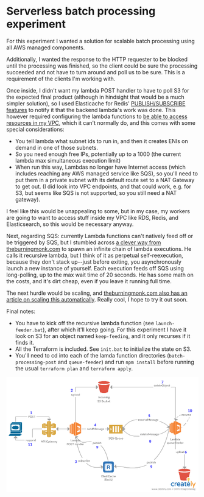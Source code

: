 # Serverless batch processing experiment

For this experiment I wanted a solution for scalable batch processing using all AWS managed components.

Additionally, I wanted the response to the HTTP requester to be blocked until the processing was finished, so the client could be sure the processing succeeded and not have to turn around and poll us to be sure. This is a requirement of the clients I'm working with.

Once inside, I didn't want my lambda POST handler to have to poll S3 for the expected final product (although in hindsight that would be a much simpler solution), so I used Elasticache for Redis' [PUBLISH/SUBSCRIBE features](https://redis.io/topics/pubsub) to notify it that the backend lambda's work was done. This however required configuring the lambda functions to [be able to access resources in my VPC](https://docs.aws.amazon.com/lambda/latest/dg/vpc.html), which it can't normally do, and this comes with some special considerations:

* You tell lambda what subnet ids to run in, and then it creates ENIs on demand in one of those subnets.
* So you need enough free IPs, potentially up to a 1000 (the current lambda max simultaneous execution limit)
* When run this way, Lambdas no longer have Internet access (which includes reaching any AWS managed service like SQS), so you'll need to put them in a private subnet with its default route set to a NAT Gateway to get out. (I did look into VPC endpoints, and that could work, e.g. for S3, but seems like SQS is not supported, so you still need a NAT gateway).

I feel like this would be unappealing to some, but in my case, my workers are going to want to access stuff inside my VPC like RDS, Redis, and Elasticsearch, so this would be necessary anyway.

Next, regarding SQS: currently Lambda functions can't natively feed off or be triggered by SQS, but I stumbled across [a clever way from theburningmonk.com](http://theburningmonk.com/2016/04/aws-lambda-use-recursive-function-to-process-sqs-messages-part-1/) to spawn an infinite chain of lambda executions. He calls it recursive lambda, but I think of it as perpetual self-reexecution, because they don't stack up--just before exiting, you asynchronously launch a new instance of yourself. Each execution feeds off SQS using long-polling, up to the max wait time of 20 seconds. He has some math on the costs, and it's dirt cheap, even if you leave it running full time.

The next hurdle would be scaling, and [theburningmonk.com also has an article on scaling this automatically](https://medium.com/theburningmonk-com/aws-lambda-use-recursive-function-to-process-sqs-messages-part-2-28b488993d8e). Really cool, I hope to try it out soon.

Final notes:
* You have to kick off the recursive lambda function (see `launch-feeder.bat`), after which it'll keep going. For this experiment I have it look on S3 for an object named `keep-feeding`, and it only recurses if it finds it.
* All the Terraform is included. See `init.bat` to initialize the state on S3.
* You'll need to cd into each of the lamda function directories (`batch-processing-post` and `queue-feeder`) and run `npm install` before running the usual `terraform plan` and `terraform apply`.

![Batch processing using lambda](Batch%20processing%20using%20lambda.png)
